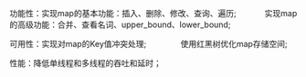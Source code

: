 功能性：实现map的基本功能：插入、删除、修改、查询、遍历;
 　　　 实现map的高级功能：合并、查看名词、upper_bound、lower_bound;
     
 可用性：实现对map的Key值冲突处理;
 　　　　使用红黑树优化map存储空间;
  
  性能：降低单线程和多线程的吞吐和延时；
